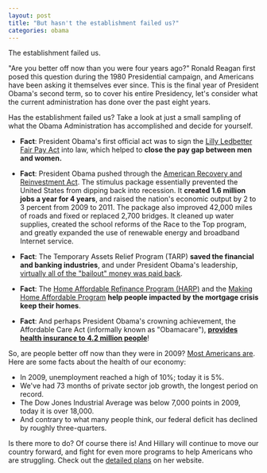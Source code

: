 ```yaml
---  
layout: post  
title: "But hasn't the establishment failed us?"  
categories: obama
---  
```

The establishment failed us. 
  
"Are you better off now than you were four years ago?" Ronald Reagan first posed this question during the 1980 Presidential campaign, and Americans have been asking it themselves ever since. This is the final year of President Obama's second term, so to cover his entire Presidency, let's consider what the current administration has done over the past eight years.

Has the establishment failed us? Take a look at just a small sampling of what the Obama Administration has accomplished and decide for yourself.

* **Fact**: President Obama's first official act was to sign the [Lilly Ledbetter Fair Pay Act](https://www.whitehouse.gov/the-press-office/2016/01/29/fact-sheet-new-steps-advance-equal-pay-seventh-anniversary-lilly) into law, which helped to **close the pay gap between men and women.**

* **Fact**: President Obama pushed through the [American Recovery and Reinvestment Act](http://www.nytimes.com/2014/02/23/opinion/sunday/what-the-stimulus-accomplished.html?_r=0). The stimulus package essentially prevented the United States from dipping back into recession. It **created 1.6 million jobs a year for 4 years**, and raised the nation's economic output by 2 to 3 percent from 2009 to 2011. The package also improved 42,000 miles of roads and fixed or replaced 2,700 bridges. It cleaned up water supplies, created the school reforms of the Race to the Top program, and greatly expanded the use of renewable energy and broadband Internet service.

* **Fact**: The Temporary Assets Relief Program (TARP) **saved the financial and banking industries**, and under President Obama's leadership, [virtually all of the "bailout" money was paid back](http://www.politifact.com/new-hampshire/statements/2012/oct/25/barack-obama/barack-obama-says-banks-paid-back-all-federal-bail/).

* **Fact**: The [Home Affordable Refinance Program (HARP)](http://www.harp.gov) and the [Making Home Affordable Program](https://www.makinghomeaffordable.gov/pages/default.aspx) **help people impacted by the mortgage crisis keep their homes**. 

* **Fact**: And perhaps President Obama's crowning achievement, the Affordable Care Act (informally known as "Obamacare"), [**provides health insurance to 4.2 million people**](http://www.politico.com/story/2014/03/obamacare-affordable-care-act-104540)!

So, are people better off now than they were in 2009? [Most Americans are](http://www.nytimes.com/2016/05/01/magazine/president-obama-weighs-his-economic-legacy.html?_r=0). Here are some facts about the health of our economy:

* In 2009, unemployment reached a high of 10%; today it is 5%.
* We've had 73 months of private sector job growth, the longest period on record.
* The Dow Jones Industrial Average was below 7,000 points in 2009, today it is over 18,000.
* And contrary to what many people think, our federal deficit has declined by roughly three-quarters.

Is there more to do? Of course there is! And Hillary will continue to move our country forward, and fight for even more programs to help Americans who are struggling. Check out the [detailed plans](http://www.hillaryclinton.com) on her website.
